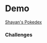 # Demo
<a href="https://cyf-shayanmahnam-pokedex-react.netlify.app/">Shayan's Pokedex</a>

### Challenges